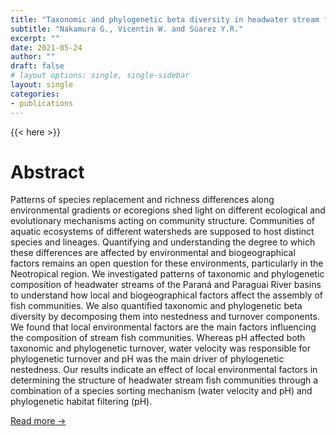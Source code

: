 ```yaml
---
title: "Taxonomic and phylogenetic beta diversity in headwater stream fish communities of the Paraná and Paraguai River basins"
subtitle: "Nakamura G., Vicentin W. and Súarez Y.R."
excerpt: ""
date: 2021-05-24
author: ""
draft: false
# layout options: single, single-sidebar
layout: single
categories:
- publications
---
```


{{< here >}}

# Abstract

Patterns of species replacement and richness differences along environmental gradients or ecoregions shed light on different ecological and evolutionary mechanisms acting on community structure. Communities of aquatic ecosystems of different watersheds are supposed to host distinct species and lineages. Quantifying and understanding the degree to which these differences are affected by environmental and biogeographical factors remains an open question for these environments, particularly in the Neotropical region. We investigated patterns of taxonomic and phylogenetic composition of headwater streams of the Paraná and Paraguai River basins to understand how local and biogeographical factors affect the assembly of fish communities. We also quantified taxonomic and phylogenetic beta diversity by decomposing them into nestedness and turnover components. We found that local environmental factors are the main factors influencing the composition of stream fish communities. Whereas pH affected both taxonomic and phylogenetic turnover, water velocity was responsible for phylogenetic turnover and pH was the main driver of phylogenetic nestedness. Our results indicate an effect of local environmental factors in determining the structure of headwater stream fish communities through a combination of a species sorting mechanism (water velocity and pH) and phylogenetic habitat filtering (pH).

[Read more ->](https://doi.org/10.1590/1982-0224-2020-0126)
